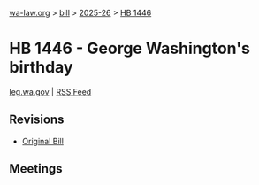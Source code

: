 [wa-law.org](/) > [bill](/bill/) > [2025-26](/bill/2025-26/) > [HB 1446](/bill/2025-26/hb/1446/)

# HB 1446 - George Washington's birthday
[leg.wa.gov](https://app.leg.wa.gov/billsummary?BillNumber=1446&Year=2025&Initiative=false) | [RSS Feed](./rss.xml)

## Revisions
* [Original Bill](1/)

## Meetings